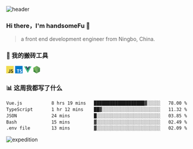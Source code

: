 ![header](https://raw.githubusercontent.com/fzq1998/fzq1998/master/header.png)

### Hi there，I'm handsomeFu 👋

> a front end development engineer from Ningbo, China.

### 🔧 我的搬砖工具
<code><img height="20" src="https://raw.githubusercontent.com/github/explore/80688e429a7d4ef2fca1e82350fe8e3517d3494d/topics/javascript/javascript.png" alt="javascript"></code>
<code><img height="20" src="https://raw.githubusercontent.com/github/explore/80688e429a7d4ef2fca1e82350fe8e3517d3494d/topics/typescript/typescript.png" alt="typescript"></code>
<code><img height="20" src="https://raw.githubusercontent.com/github/explore/80688e429a7d4ef2fca1e82350fe8e3517d3494d/topics/vue/vue.png" alt="vue"></code>
<code><img height="20" src="https://raw.githubusercontent.com/github/explore/80688e429a7d4ef2fca1e82350fe8e3517d3494d/topics/nodejs/nodejs.png" alt="nodejs"></code>



### 📊 这周我都写了什么
<!--START_SECTION:waka-->

```txt
Vue.js           8 hrs 19 mins   ███████████████████▓░░░░░   78.00 %
TypeScript       1 hr 12 mins    ██▓░░░░░░░░░░░░░░░░░░░░░░   11.32 %
JSON             24 mins         █░░░░░░░░░░░░░░░░░░░░░░░░   03.85 %
Bash             15 mins         ▓░░░░░░░░░░░░░░░░░░░░░░░░   02.49 %
.env file        13 mins         ▓░░░░░░░░░░░░░░░░░░░░░░░░   02.09 %
```

<!--END_SECTION:waka-->


![expedition](https://raw.githubusercontent.com/fzq1998/fzq1998/master/expedition.gif)

